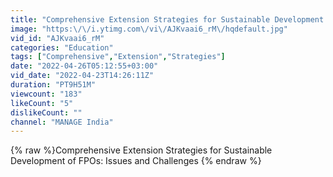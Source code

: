 ```yaml
---
title: "Comprehensive Extension Strategies for Sustainable Development of FPOs: Issues and Challenges"
image: "https:\/\/i.ytimg.com\/vi\/AJKvaai6_rM\/hqdefault.jpg"
vid_id: "AJKvaai6_rM"
categories: "Education"
tags: ["Comprehensive","Extension","Strategies"]
date: "2022-04-26T05:12:55+03:00"
vid_date: "2022-04-23T14:26:11Z"
duration: "PT9H51M"
viewcount: "183"
likeCount: "5"
dislikeCount: ""
channel: "MANAGE India"
---
```

{% raw %}Comprehensive Extension Strategies for Sustainable Development of FPOs: Issues and Challenges {% endraw %}
